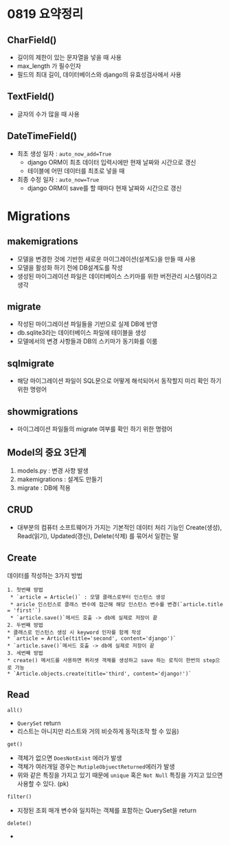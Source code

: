 # 0819 요약정리

## CharField()

* 길이의 제한이 있는 문자열을 넣을 때 사용
* max_length 가 필수인자
* 필드의 최대 길이, 데이터베이스와 django의 유효성검사에서 사용



## TextField()

* 글자의 수가 많을 때 사용



## DateTimeField()

* 최초 생성 일자 : `auto_now_add=True`
  * django ORM이 최초 데이터 입력시에만 현재 날짜와 시간으로 갱신
  * 테이블에 어떤 데이터를 최초로 넣을 때
* 최종 수정 일자 :  `auto_now=True`
  * django ORM이 save를 할 때마다 현재 날짜와 시간으로 갱신



# Migrations



## makemigrations

* 모델을 변경한 것에 기반한 새로운 마이그레이션(설계도)을 만들 때 사용
* 모델을 활성화 하기 전에 DB설계도를 작성
* 생성된 마이그레이션 파일은 데이터베이스 스키마를 위한 버전관리 시스템이라고 생각



## migrate

* 작성된 마이그레이션 파일들을 기반으로 실제 DB에 반영
* db.sqlite3라는 데이터베이스 파일에 테이블을 생성
* 모델에서의 변경 사항들과 DB의 스키마가 동기화를 이룸



## sqlmigrate

* 해당 마이그레이션 파일이 SQL문으로 어떻게 해석되어서 동작할지 미리 확인 하기 위한 명령어



## showmigrations

* 마이그레이션 파일들의 migrate 여부를 확인 하기 위한 명령어



## Model의 중요 3단계

1. models.py : 변경 사항 발생
2. makemigrations : 설계도 만들기
3. migrate : DB에 적용



## CRUD

* 대부분의 컴퓨터 소프트웨어가 가지는 기본적인 데이터 처리 기능인 Create(생성), Read(읽기), Updated(갱신), Delete(삭제) 를 묶어서 일컫는 말



## Create

데이터를 작성하는 3가지 방법

 	1. 첫번째 방법
     * `article = Article()` : 모델 클래스로부터 인스턴스 생성
     * aricle 인스턴스로 클래스 변수에 접근해 해당 인스턴스 변수를 변경(`article.title = 'first'`)
     * `article.save()`메서드 호출 -> db에 실제로 저장이 끝
	2. 두번째 방법
    * 클래스로 인스턴스 생성 시 keyword 인자를 함께 작성
    * `article = Article(title='second', content='django')`
    * `article.save()`메서드 호출 -> db에 실제로 저장이 끝
	3. 세번째 방법
    * create() 메서드를 사용하면 퀴리셋 객체를 생성하고 save 하는 로직이 한번의 step으로 가능
    * `Article.objects.create(title='third', content='django!')`



## Read

`all()`

* `QuerySet` return
* 리스트는 아니지만 리스트와 거의 비슷하게 동작(조작 할 수 있음)



`get()`

* 객체가 없으면 `DoesNotExist` 에러가 발생
* 객체가 여러개일 경우는 `MutipleObjuectReturned`에러가 발생
* 위와 같은 특징을 가지고 있기 때문에 `unique` 혹은 `Not Null` 특징을 가지고 있으면 사용할 수 있다. (pk)



`filter()`

* 지정된 조회 매개 변수와 일치하는 객체를 포함하는 QuerySet을 return



`delete()`

* 






